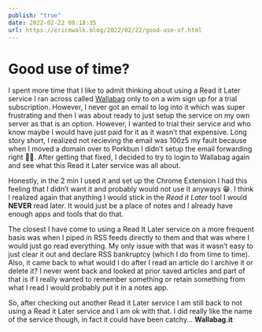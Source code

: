 ```yaml
---
publish: "true"
date: 2022-02-22 08:18:35
url: https://ericmwalk.blog/2022/02/22/good-use-of.html
---
```


# Good use of time?

I spent more time that I like to admit thinking about using a Read it Later service I ran across called [Wallabag](https://www.wallabag.it/en) only to on a wim sign up for a trial subscription. However, I never got an email to log into it which was super frustrating and then I was about ready to just setup the service on my own server as that is an option. However, I wanted to trial their service and who know maybe I would have just paid for it as it wasn’t that expensive. Long story short, I realized not recieving the email was 100z5 my fault because when I moved a domain over to Porkbun I didn’t setup the email forwarding right 🤦‍♂️. After getting that fixed, I decided to try to login to Wallabag again and see what this Read it Later service was all about.

Honestly, in the 2 min I used it and set up the Chrome Extension I had this feeling that I didn’t want it and probably would not use it anyways 😁. I think I realized again that anything I would stick in the *Read it Later* tool I would **NEVER** read later. It would just be a place of notes and I already have enough apps and tools that do that.

The closest I have come to using a Read It Later service on a more frequent basis was when I piped in RSS feeds directly to them and that was where I would just go read everything. My only issue with that was it wasn’t easy to just clear it out and declare RSS bankruptcy (which I do from time to time). Also, it came back to what would I do after I read an article do I archive it or delete it? I never went back and looked at prior saved articles and part of that is if I really wanted to remember something or retain something from what I read I would probably put it in a notes app.

So, after checking out another Read it Later service I am still back to not using a Read it Later service and I am ok with that. I did really like the name of the service though, in fact it could have been catchy... **Wallabag.it**
